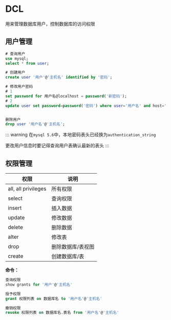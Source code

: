 
# DCL
用来管理数据库用户，控制数据库的访问权限

## 用户管理

```sql
# 查询用户
use mysql;
select * from user;

# 创建用户
create user '用户'@'主机名' identified by '密码';

# 修改用户密码
# 1
set password for 用户名@localhost = password('新密码');
# 2
update user set password=password('密码') where user='用户名' and host='localhost';


删除用户
drop user '用户名'@'主机名';
```

::: warning
在`mysql 5.6`中，本地密码表头已经换为`authentication_string`

更改用户信息时要记得查询用户表确认最新的表头
:::

## 权限管理
权限|说明
--|--
all, all privileges|所有权限
select|查询权限
insert|插入数据
update|修改数据
delete|删除数据
alter|修改表
drop|删除数据库/表视图
create|创建数据库/表


<strong>命令：</strong>
```sql
查询权限
show grants for '用户'@'主机名'

授予权限
grant 权限列表 on 数据库名 to '用户名'@'主机名'

撤销权限
revoke 权限列表 on 数据库名.表名 from '用户名'@'主机名'
```
